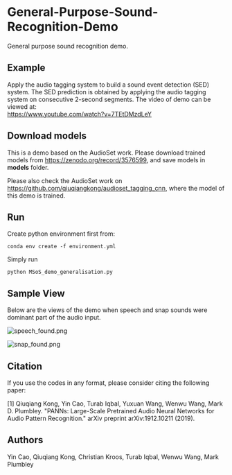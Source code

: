 # General-Purpose-Sound-Recognition-Demo
General purpose sound recognition demo.

## Example
Apply the audio tagging system to build a sound event detection (SED) system. The SED prediction is obtained by applying the audio tagging system on consecutive 2-second segments. The video of demo can be viewed at: <br>
https://www.youtube.com/watch?v=7TEtDMzdLeY

## Download models
This is a demo based on the AudioSet work. Please download trained models from https://zenodo.org/record/3576599, and save models in **models** folder. 

Please also check the AudioSet work on https://github.com/qiuqiangkong/audioset_tagging_cnn, where the model of this demo is trained.

## Run
Create python environment first from:
```shell
conda env create -f environment.yml
```

Simply run 

```shell
python MSoS_demo_generalisation.py
```

## Sample View

Below are the views of the demo when speech and snap sounds were dominant part of the audio input.

![speech_found.png](https://github.com/RonnieGandhi/ENJOY-Enhanced-Neurons-Juicing-Operations-Youthfully/blob/main/snap_(generic_sound_classifier)/images/speech_found.png)

![snap_found.png](https://github.com/RonnieGandhi/ENJOY-Enhanced-Neurons-Juicing-Operations-Youthfully/blob/main/snap_(generic_sound_classifier)/images/snap_found.png)


## Citation
If you use the codes in any format, please consider citing the following paper:

[1] Qiuqiang Kong, Yin Cao, Turab Iqbal, Yuxuan Wang, Wenwu Wang, Mark D. Plumbley. "PANNs: Large-Scale Pretrained Audio Neural Networks for Audio Pattern Recognition." arXiv preprint arXiv:1912.10211 (2019).

## Authors
Yin Cao, Qiuqiang Kong, Christian Kroos, Turab Iqbal, Wenwu Wang, Mark Plumbley
